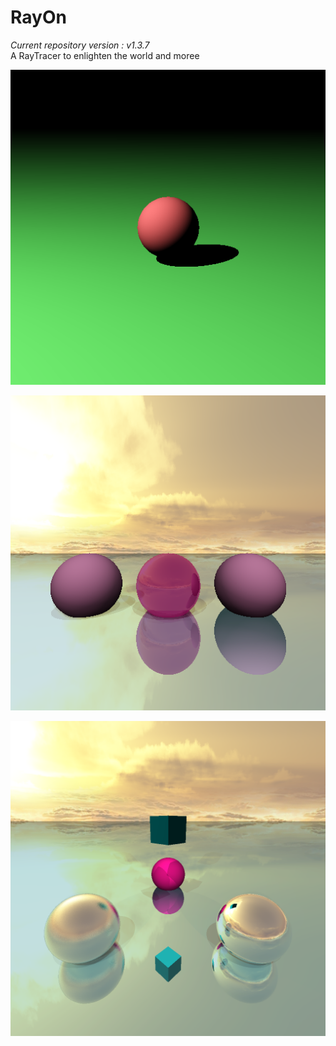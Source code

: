 # RayOn
_Current repository version : v1.3.7_
<br>A RayTracer to enlighten the world and moree

[<img src="https://raw.githubusercontent.com/Telokis/RayOn/master/files/rendered/very_basic.bmp" />](https://raw.githubusercontent.com/Telokis/RayOn/master/files/rendered/very_basic.bmp)

[<img src="https://raw.githubusercontent.com/Telokis/RayOn/master/files/rendered/cubemap_reflection.png" />](https://raw.githubusercontent.com/Telokis/RayOn/master/files/rendered/cubemap_reflection.png)

[<img src="https://raw.githubusercontent.com/Telokis/RayOn/master/files/rendered/sunset_reflection.png" />](https://raw.githubusercontent.com/Telokis/RayOn/master/files/rendered/sunset_reflection.png)
